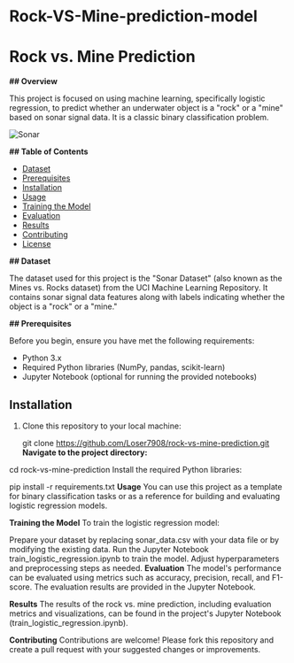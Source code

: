 # Rock-VS-Mine-prediction-model
# Rock vs. Mine Prediction

**## Overview**

This project is focused on using machine learning, specifically logistic regression, to predict whether an underwater object is a "rock" or a "mine" based on sonar signal data. It is a classic binary classification problem.

![Sonar](sonar_image.jpg)

**## Table of Contents**

- [Dataset](#dataset)
- [Prerequisites](#prerequisites)
- [Installation](#installation)
- [Usage](#usage)
- [Training the Model](#training-the-model)
- [Evaluation](#evaluation)
- [Results](#results)
- [Contributing](#contributing)
- [License](#license)

**## Dataset**

The dataset used for this project is the "Sonar Dataset" (also known as the Mines vs. Rocks dataset) from the UCI Machine Learning Repository. It contains sonar signal data features along with labels indicating whether the object is a "rock" or a "mine."

**## Prerequisites**

Before you begin, ensure you have met the following requirements:

- Python 3.x
- Required Python libraries (NumPy, pandas, scikit-learn)
- Jupyter Notebook (optional for running the provided notebooks)

## Installation

1. Clone this repository to your local machine:

   
   git clone https://github.com/Loser7908/rock-vs-mine-prediction.git
**Navigate to the project directory:**


cd rock-vs-mine-prediction
Install the required Python libraries:


pip install -r requirements.txt
**Usage**
You can use this project as a template for binary classification tasks or as a reference for building and evaluating logistic regression models.

**Training the Model**
To train the logistic regression model:

Prepare your dataset by replacing sonar_data.csv with your data file or by modifying the existing data.
Run the Jupyter Notebook train_logistic_regression.ipynb to train the model.
Adjust hyperparameters and preprocessing steps as needed.
**Evaluation**
The model's performance can be evaluated using metrics such as accuracy, precision, recall, and F1-score. The evaluation results are provided in the Jupyter Notebook.

**Results**
The results of the rock vs. mine prediction, including evaluation metrics and visualizations, can be found in the project's Jupyter Notebook (train_logistic_regression.ipynb).

**Contributing**
Contributions are welcome! Please fork this repository and create a pull request with your suggested changes or improvements.
